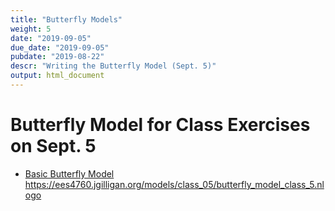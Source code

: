 ```yaml
---
title: "Butterfly Models"
weight: 5
date: "2019-09-05"
due_date: "2019-09-05"
pubdate: "2019-08-22"
descr: "Writing the Butterfly Model (Sept. 5)"
output: html_document
---
```

# Butterfly Model for Class Exercises on Sept. 5
 
* [Basic Butterfly Model](/models/class_05/butterfly_model_class_5.nlogo) 
  <https://ees4760.jgilligan.org/models/class_05/butterfly_model_class_5.nlogo>

